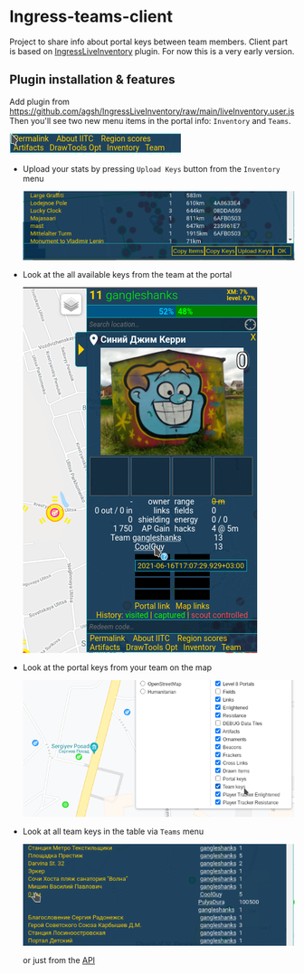 # Ingress-teams-client

Project to share info about portal keys between team members. Client part is based on
[IngressLiveInventory](https://github.com/EisFrei/IngressLiveInventory) plugin.
For now this is a very early version.

## Plugin installation & features

Add plugin from https://github.com/agsh/IngressLiveInventory/raw/main/liveInventory.user.js
Then you'll see two new menu items in the portal info: `Inventory` and `Teams`.

![Portal info](https://github.com/agsh/ingress-teams-client/raw/main/img/f.png "Portal info")


* Upload your stats by pressing `Upload Keys` button from the `Inventory` menu

  ![Inventory menu](https://github.com/agsh/ingress-teams-client/raw/main/img/b.png "Inventory menu")

* Look at the all available keys from the team at the portal

  ![Portal info](https://github.com/agsh/ingress-teams-client/raw/main/img/c.png "Portal info")

* Look at the portal keys from your team on the map

  ![Team layer](https://github.com/agsh/ingress-teams-client/raw/main/img/d.png "Team layer")

* Look at all team keys in the table via `Teams` menu

  ![Team keys table](https://github.com/agsh/ingress-teams-client/raw/main/img/e.png "Team keys table")

  or just from the [API](https://gangleshanks.ga:4567/keys)
